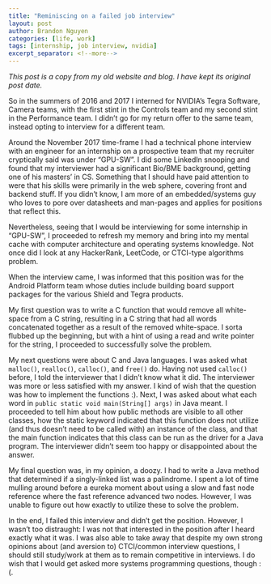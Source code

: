 ```yaml
---
title: "Reminiscing on a failed job interview"
layout: post
author: Brandon Nguyen
categories: [life, work]
tags: [internship, job interview, nvidia]
excerpt_separator: <!--more-->
---
```


*This post is a copy from my old website and blog. I have kept its original post date.*

So in the summers of 2016 and 2017 I interned for NVIDIA’s Tegra Software, Camera teams,
with the first stint in the Controls team and my second stint in the Performance team.
I didn’t go for my return offer to the same team, instead opting to interview for a different team.

<!--more-->

Around the November 2017 time-frame I had a technical phone interview with an engineer
for an internship on a prospective team that my recruiter cryptically said was under “GPU-SW”.
I did some LinkedIn snooping and found that my interviewer had a significant Bio/BME background,
getting one of his masters’ in CS. Something that I should have paid attention to were that his
skills were primarily in the web sphere, covering front and backend stuff.
If you didn’t know, I am more of an embedded/systems guy who loves to pore over datasheets
and man-pages and applies for positions that reflect this.

Nevertheless, seeing that I would be interviewing for some internship in “GPU-SW”,
I proceeded to refresh my memory and bring into my mental cache with computer architecture
and operating systems knowledge.
Not once did I look at any HackerRank, LeetCode, or CTCI-type algorithms problem.

When the interview came, I was informed that this position was for the Android Platform team
whose duties include building board support packages for the various Shield and Tegra products.

My first question was to write a C function that would remove all white-space from a C string,
resulting in a C string that had all words concatenated together as a result of the removed white-space.
I sorta flubbed up the beginning, but with a hint of using a read and write pointer for the string,
I proceeded to successfully solve the problem.

My next questions were about C and Java languages.
I was asked what `malloc()`, `realloc()`, `calloc()`, and `free()` do.
Having not used `calloc()` before, I told the interviewer that I didn’t know what it did.
The interviewer was more or less satisfied with my answer.
I kind of wish that the question was how to implement the functions :).
Next, I was asked about what each word in `public static void main(String[] args)` in Java meant.
I proceeded to tell him about how public methods are visible to all other classes,
how the static keyword indicated that this function does not utilize
(and thus doesn’t need to be called with) an instance of the class,
and that the main function indicates that this class can be run as the driver for a Java program.
The interviewer didn’t seem too happy or disappointed about the answer.

My final question was, in my opinion, a doozy.
I had to write a Java method that determined if a singly-linked list was a palindrome.
I spent a lot of time mulling around before a eureka moment about using a slow and fast node
reference where the fast reference advanced two nodes.
However, I was unable to figure out how exactly to utilize these to solve the problem.

In the end, I failed this interview and didn’t get the position.
However, I wasn’t too distraught: I was not that interested in the position
after I heard exactly what it was.
I was also able to take away that despite my own strong opinions about (and aversion to)
CTCI/common interview questions, I should still study/work at them as to remain competitive in interviews.
I do wish that I would get asked more systems programming questions, though :(.
